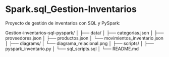 # Spark.sql_Gestion-Inventarios
Proyecto de gestión de inventarios con SQL y PySpark:

Gestion-inventarios-sql-pyspark/
│
├── data/
│   ├── categorias.json
│   ├── proveedores.json
│   ├── productos.json
│   └── movimientos_inventario.json
│
├── diagrams/
│   └── diagrama_relacional.png
│
├── scripts/
│   ├── pyspark_inventario.py
│   └── sql_scripts.sql
│
└── README.md
